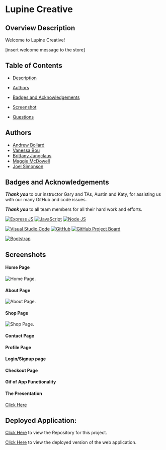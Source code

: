 # Lupine Creative

## Overview Description
Welcome to Lupine Creative!

[insert welcome message to the store]


## Table of Contents

* [Description](#overview-description)

* [Authors](#authors)

* [Badges and Acknowledgements](#badges-and-acknowledgements)

* [Screenshot](#screenshot)

* [Questions](#questions)

## Authors

* [Andrew Bollard](https://github.com/4Bollard)
* [Vanessa Bou](https://github.com/rvbouu)
* [Brittany Jungclaus](https://github.com/NovaLanceBrittany)
* [Maggie McDowell](https://github.com/magtron3030)
* [Joel Simonson](https://github.com/J5imonson)

## Badges and Acknowledgements

***Thank you*** to our instructor Gary and TAs, Austin and Katy, for assisting us with our many GitHub and code issues.

***Thank you*** to all team members for all their hard work and efforts.

[![Express JS](https://img.shields.io/badge/Express%20js-000000?style=for-the-badge&logo=express&logoColor=white)](https://expressjs.com/)
[![JavaScript](https://img.shields.io/badge/JavaScript-323330?style=for-the-badge&logo=javascript&logoColor=F7DF1E)](https://www.javascript.com/)
[![Node JS](https://img.shields.io/badge/Node%20js-339933?style=for-the-badge&logo=nodedotjs&logoColor=white)](https://nodejs.org/en)

[![Visual Studio Code](https://img.shields.io/badge/Visual_Studio_Code-0078D4?style=for-the-badge&logo=visual%20studio%20code&logoColor=white)](https://code.visualstudio.com/)
[![GitHub](https://img.shields.io/badge/GitHub-100000?style=for-the-badge&logo=github&logoColor=white)](https://github.com/)
[![GitHub Project Board](https://img.shields.io/badge/GitHub_Project_Board-100000?style=for-the-badge&logo=github&logoColor=white)](https://github.com/users/rvbouu/projects/1)

[![Bootstrap]( https://img.shields.io/badge/Bootstrap-563D7C?style=for-the-badge&logo=bootstrap&logoColor=white)](https://getbootstrap.com)

## Screenshots

#### Home Page
![Home Page.](.png)

#### About Page
![About Page.](.png)

#### Shop Page
![Shop Page.](png)

#### Contact Page

#### Profile Page

#### Login/Signup page

#### Checkout Page

#### Gif of App Functionality

#### The Presentation
[Click Here](https://docs.google.com/presentation/d/1yqcji5gK83xaxhkvDqH_Qg-viYdJX41neZAuBBxvQQ8/edit?usp=sharing) 

## Deployed Application:
[Click Here](https://github.com/rvbouu/lupine_creative) to view the Repository for this project.

[Click Here](reactsite) to view the deployed version of the web application. 